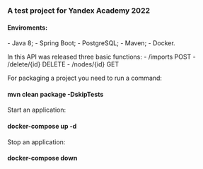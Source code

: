   <h3>A test project for Yandex Academy 2022</h3>
  
  <h4>Enviroments:</h4>
    - Java 8;
    - Spring Boot;
    - PostgreSQL;
    - Maven;
    - Docker.
  
  In this API was released three basic functions:
    - /imports POST
    - /delete/{id} DELETE
    - /nodes/{id} GET
  
  For packaging a project you need to run a command:
    <h4>mvn clean package -DskipTests</h4>
    
  Start an application:
    <h4>docker-compose up -d</h4>
   
  Stop an application:
    <h4>docker-compose down</h4>
      
